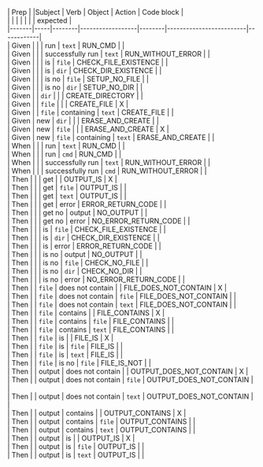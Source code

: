 | Prep  |     |Subject |       Verb       | Object |         Action          | Code block |  
|       |     |        |                  |        |                         |  expected  |  
|-------|-----|--------|------------------|--------|-------------------------|------------|  
| Given |     |        | run              | `text` | RUN_CMD                 |            |  
| Given |     |        | successfully run | `text` | RUN_WITHOUT_ERROR       |            |  
| Given |     |        | is               | `file` | CHECK_FILE_EXISTENCE    |            |  
| Given |     |        | is               | `dir`  | CHECK_DIR_EXISTENCE     |            |  
| Given |     |        | is no            | `file` | SETUP_NO_FILE           |            |  
| Given |     |        | is no            | `dir`  | SETUP_NO_DIR            |            |  
| Given |     | `dir`  |                  |        | CREATE_DIRECTORY        |            |  
| Given |     | `file` |                  |        | CREATE_FILE             |     X      |  
| Given |     | `file` | containing       | `text` | CREATE_FILE             |            |  
| Given | new | `dir`  |                  |        | ERASE_AND_CREATE        |            |  
| Given | new | `file` |                  |        | ERASE_AND_CREATE        |     X      |  
| Given | new | `file` | containing       | `text` | ERASE_AND_CREATE        |            |  
| When  |     |        | run              | `text` | RUN_CMD                 |            |  
| When  |     |        | run              | `cmd`  | RUN_CMD                 |            |  
| When  |     |        | successfully run | `text` | RUN_WITHOUT_ERROR       |            |  
| When  |     |        | successfully run | `cmd`  | RUN_WITHOUT_ERROR       |            |  
| Then  |     |        | get              |        | OUTPUT_IS               |     X      |  
| Then  |     |        | get              | `file` | OUTPUT_IS               |            |  
| Then  |     |        | get              | `text` | OUTPUT_IS               |            |  
| Then  |     |        | get              | error  | ERROR_RETURN_CODE       |            |  
| Then  |     |        | get no           | output | NO_OUTPUT               |            |  
| Then  |     |        | get no           | error  | NO_ERROR_RETURN_CODE    |            |  
| Then  |     |        | is               | `file` | CHECK_FILE_EXISTENCE    |            |  
| Then  |     |        | is               | `dir`  | CHECK_DIR_EXISTENCE     |            |  
| Then  |     |        | is               | error  | ERROR_RETURN_CODE       |            |  
| Then  |     |        | is no            | output | NO_OUTPUT               |            |  
| Then  |     |        | is no            | `file` | CHECK_NO_FILE           |            |  
| Then  |     |        | is no            | `dir`  | CHECK_NO_DIR            |            |  
| Then  |     |        | is no            | error  | NO_ERROR_RETURN_CODE    |            |  
| Then  |     | `file` | does not contain |        | FILE_DOES_NOT_CONTAIN   |     X      |  
| Then  |     | `file` | does not contain | `file` | FILE_DOES_NOT_CONTAIN   |            |  
| Then  |     | `file` | does not contain | `text` | FILE_DOES_NOT_CONTAIN   |            |  
| Then  |     | `file` | contains         |        | FILE_CONTAINS           |     X      |  
| Then  |     | `file` | contains         | `file` | FILE_CONTAINS           |            |  
| Then  |     | `file` | contains         | `text` | FILE_CONTAINS           |            |  
| Then  |     | `file` | is               |        | FILE_IS                 |     X      |  
| Then  |     | `file` | is               | `file` | FILE_IS                 |            |  
| Then  |     | `file` | is               | `text` | FILE_IS                 |            |  
| Then  |     | `file` | is no            | `file` | FILE_IS_NOT             |            |  
| Then  |     | output | does not contain |        | OUTPUT_DOES_NOT_CONTAIN |     X      |  
| Then  |     | output | does not contain | `file` | OUTPUT_DOES_NOT_CONTAIN |            |  
| Then  |     | output | does not contain | `text` | OUTPUT_DOES_NOT_CONTAIN |            |  
| Then  |     | output | contains         |        | OUTPUT_CONTAINS         |     X      |  
| Then  |     | output | contains         | `file` | OUTPUT_CONTAINS         |            |  
| Then  |     | output | contains         | `text` | OUTPUT_CONTAINS         |            |  
| Then  |     | output | is               |        | OUTPUT_IS               |     X      |  
| Then  |     | output | is               | `file` | OUTPUT_IS               |            |  
| Then  |     | output | is               | `text` | OUTPUT_IS               |            |  
